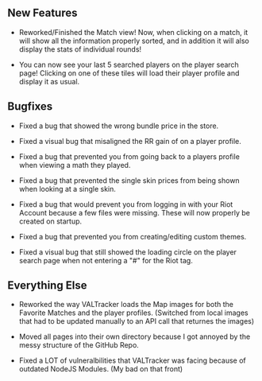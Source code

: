 ## __New Features__

- Reworked/Finished the Match view! Now, when clicking on a match, it will show all the information properly sorted, and in addition it will also display the stats of individual rounds!

- You can now see your last 5 searched players on the player search page! Clicking on one of these tiles will load their player profile and display it as usual.

## __Bugfixes__

- Fixed a bug that showed the wrong bundle price in the store.

- Fixed a visual bug that misaligned the RR gain of on a player profile.

- Fixed a bug that prevented you from going back to a players profile when viewing a math they played.

- Fixed a bug that prevented the single skin prices from being shown when looking at a single skin.

- Fixed a bug that would prevent you from logging in with your Riot Account because a few files were missing. These will now properly be created on startup.

- Fixed a bug that prevented you from creating/editing custom themes.

- Fixed a visual bug that still showed the loading circle on the player search page when not entering a "#" for the Riot tag.

## __Everything Else__

- Reworked the way VALTracker loads the Map images for both the Favorite Matches and the player profiles. (Switched from local images that had to be updated manually to an API call that returnes the images)

- Moved all pages into their own directory because I got annoyed by the messy structure of the GitHub Repo.

- Fixed a LOT of vulneralbilities that VALTracker was facing because of outdated NodeJS Modules. (My bad on that front)